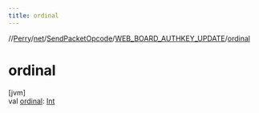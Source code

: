 ```yaml
---
title: ordinal
---
```

//[Perry](../../../../index.html)/[net](../../index.html)/[SendPacketOpcode](../index.html)/[WEB_BOARD_AUTHKEY_UPDATE](index.html)/[ordinal](ordinal.html)



# ordinal



[jvm]\
val [ordinal](ordinal.html): [Int](https://kotlinlang.org/api/latest/jvm/stdlib/kotlin/-int/index.html)





